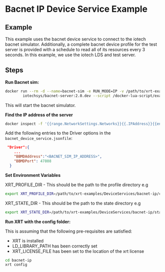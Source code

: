 # Bacnet IP Device Service Example

## Example

This example uses the bacnet device service to connect to the iotech bacnet simulator.
Additionally, a complete bacnet device profile for the test server is provided with a schedule to read all of its resources every 3 seconds.
In this example, we use the iotech LDS and test server.

## Steps

**Run Bacnet sim:**

```bash
docker run --rm -d --name=bacnet-sim -e RUN_MODE=IP -v /path/to/xrt-examples/DeviceServices/bacnet-ip/bacnet-simulator/:/docker-lua-script/ \
        iotechsys/bacnet-server:2.0.dev --script /docker-lua-script/example.lua --instance 1234 --name BacnetSimulator
```

This will start the bacnet simulator.

**Find the IP address of the server**

```bash
docker inspect -f '{{range.NetworkSettings.Networks}}{{.IPAddress}}{{end}}' bacnet-sim
```

Add the following entries to the Driver options in the `bacnet_device_service.jsonfile`:
```json
 "Driver":{
    ...     
    "BBMDAddress":"<BACNET_SIM_IP_ADDRESS>",
    "BBMDPort": 47808
  }
```

**Set Environment Variables**

XRT_PROFILE_DIR - This should be the path to the profile directory e.g

```bash
export XRT_PROFILE_DIR=/path/to/xrt-examples/DeviceServices/bacnet-ip/config/profiles/
```

XRT_STATE_DIR - This should be the path to the state directory e.g

```bash
export XRT_STATE_DIR=/path/to/xrt-examples/DeviceServices/bacnet-ip/state/
```

**Run XRT with the config folder:**

This is assuming that the following pre-requisites are satisfied:

* XRT is installed
* LD_LIBRARY_PATH has been correctly set
* XRT_LICENSE_FILE has been set to the location of the xrt license 

```bash
cd bacnet-ip
xrt config
```
